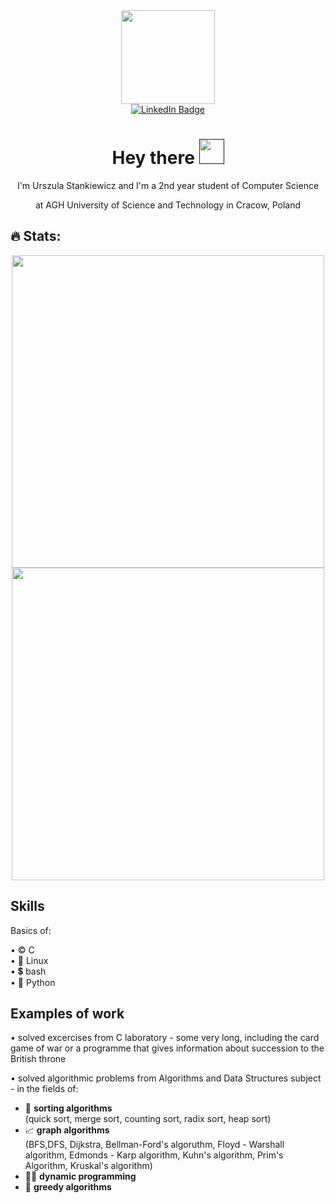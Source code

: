 <html>
<body>

    
<div id="header" align="center">
    <img src="https://media2.giphy.com/media/j0HjChGV0J44KrrlGv/giphy.gif?cid=ecf05e475926kcqh8e72gq73xi51sasun7anpy45c76cw9ib&ep=v1_stickers_search&rid=giphy.gif&ct=s" width="150"/>
</div>

<div id ="badge" align="center">
    <a href="https://www.linkedin.com/in/urszula-stankiewicz-2ba7bb240/">
        <img src="https://img.shields.io/badge/LinkedIn-blue?logo=linkedin&logoColor=white&style=for-the-badge" alt="LinkedIn Badge"/>
    </a>
</div>

<div id ="badge2" align="center">
    <img src="https://komarev.com/ghpvc/?username=ustankie&style=flat-square&color=blue" alt=""/>

    
</div>

<div align="center">
    <h1>
        Hey there 
        <a href=""><img src = "https://media.tenor.com/nebZyl8oN7IAAAAi/wave-hello.gif" width="40px" ></a>
    </h1> 
   
</div>

<div align="center">
    I'm Urszula Stankiewicz and I'm a 2nd year student of Computer Science
    
at AGH University of Science and Technology in Cracow, Poland  
   
</font>

</div>



## 🔥 Stats:
<div align="center">
    <a href="http://github-readme-streak-stats.herokuapp.com/?user=ustankie&theme=calm&hide_border=true" align="center"><img src="http://github-readme-streak-stats.herokuapp.com/?user=ustankie&hide_boarder=true&theme=calm" width=500/></a> 
</div>

<div align="center">
   <!-- <a href="https://github-readme-stats.vercel.app/api?username=ustankie&theme=calm_pink&hide_border=true"><img src="https://github-readme-stats.vercel.app/api?username=ustankie&theme=calm_pink&hide_border=true" /></a> -->
    <a href="https://github-readme-stats.vercel.app/api/top-langs/?username=ustankie&layout=compact&theme=calm_pink&hide_border=true"><img src="https://github-readme-stats.vercel.app/api/top-langs/?username=ustankie&layout=compact&theme=calm_pink&hide_border=true&bg_color="#373f51" width=500/></a> 
</div>



</body>
</html>


## Skills

Basics of:
  
•  ©️  C\
•  🐧  Linux\
•  💲  bash \
•  🐍  Python

## Examples of work

• solved excercises from C laboratory - some very long, including the card game of war or a programme that gives information about succession to the British throne

    
    
• solved algorithmic problems from Algorithms and Data Structures subject - in the fields of:
  - 🍡  **sorting algorithms** \
        (quick sort, merge sort, counting sort, radix sort, heap sort)
  - 📈  **graph algorithms** \
        (BFS,DFS, Dijkstra, Bellman-Ford's algoruthm, Floyd - Warshall algorithm, Edmonds - Karp algorithm, Kuhn's algorithm, Prim's Algorithm, Kruskal's algorithm)
  - 🏃‍♂️ **dynamic programming**
  - 🤑  **greedy algorithms**





